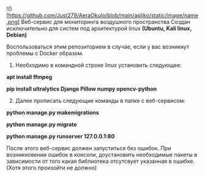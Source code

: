 !()[https://github.com/Just279/AeraOkulo/blob/main/apliko/static/image/name.png]
 Веб-сервис для мониторинга воздушного пространства
Создан исключительно для систем под архитектурой linux **(Ubuntu, Kali linux, Debian)**

Воспользоваться этим репозиторием в случае, если у вас возникнут проблемы с Docker образом.

1. Необходимо в командной строке linux установить следующее:

**apt install ffmpeg**

**pip install ultralytics Django Pillow numpy opencv-python**

2. Далее прописать следующие команды в папке с веб-сервисом:

**python manage.py makemigrations** 

**python manage.py migrate** 

**python manage.py runserver 127.0.0.1:80** 



После этого веб-сервис должен запуститься без ошибок. При возникновении ошибок в консоли, доустановить необходимые пакеты в зависимости от того какая библиотека отсутсвует указанная в ошибке. (Хотя этого произойти не должно)
